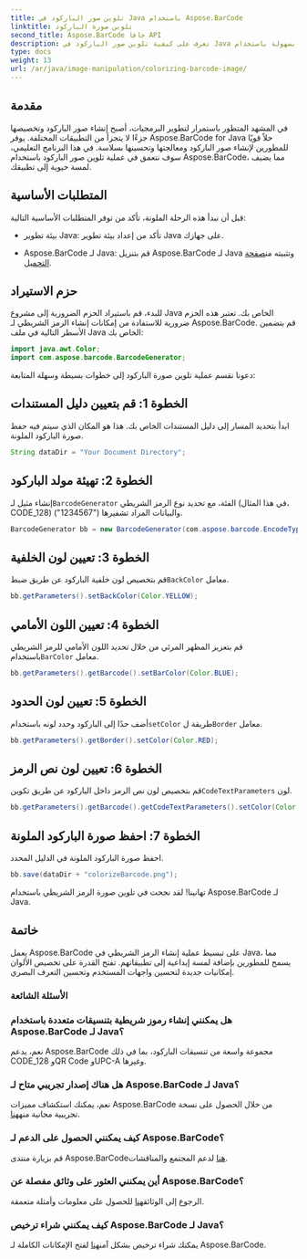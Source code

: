```yaml
---
title: تلوين صور الباركود في Java باستخدام Aspose.BarCode
linktitle: تلوين صورة الباركود
second_title: Aspose.BarCode جافا API
description: تعرف على كيفية تلوين صور الباركود في Java بسهولة باستخدام Aspose.BarCode. اتبع دليلنا خطوة بخطوة للحصول على نتائج نابضة بالحياة وجذابة بصريًا.
type: docs
weight: 13
url: /ar/java/image-manipulation/colorizing-barcode-image/
---
```


## مقدمة

في المشهد المتطور باستمرار لتطوير البرمجيات، أصبح إنشاء صور الباركود وتخصيصها جزءًا لا يتجزأ من التطبيقات المختلفة. يوفر Aspose.BarCode for Java حلاً قويًا للمطورين لإنشاء صور الباركود ومعالجتها وتحسينها بسلاسة. في هذا البرنامج التعليمي، سوف نتعمق في عملية تلوين صور الباركود باستخدام Aspose.BarCode، مما يضيف لمسة حيوية إلى تطبيقك.

## المتطلبات الأساسية

قبل أن نبدأ هذه الرحلة الملونة، تأكد من توفر المتطلبات الأساسية التالية:

- بيئة تطوير Java: تأكد من إعداد بيئة تطوير Java على جهازك.

-  Aspose.BarCode لـ Java: قم بتنزيل Aspose.BarCode لـ Java وتثبيته من[صفحة التحميل](https://releases.aspose.com/barcode/java/).

## حزم الاستيراد

للبدء، قم باستيراد الحزم الضرورية إلى مشروع Java الخاص بك. تعتبر هذه الحزم ضرورية للاستفادة من إمكانات إنشاء الرمز الشريطي لـ Aspose.BarCode. قم بتضمين الأسطر التالية في ملف Java الخاص بك:

```java
import java.awt.Color;
import com.aspose.barcode.BarcodeGenerator;
```

دعونا نقسم عملية تلوين صورة الباركود إلى خطوات بسيطة وسهلة المتابعة:

## الخطوة 1: قم بتعيين دليل المستندات

ابدأ بتحديد المسار إلى دليل المستندات الخاص بك. هذا هو المكان الذي سيتم فيه حفظ صورة الباركود الملونة.

```java
String dataDir = "Your Document Directory";
```

## الخطوة 2: تهيئة مولد الباركود

 إنشاء مثيل لـ`BarcodeGenerator` الفئة، مع تحديد نوع الرمز الشريطي (في هذا المثال، CODE_128) والبيانات المراد تشفيرها ("1234567").

```java
BarcodeGenerator bb = new BarcodeGenerator(com.aspose.barcode.EncodeTypes.CODE_128, "1234567");
```

## الخطوة 3: تعيين لون الخلفية

 قم بتخصيص لون خلفية الباركود عن طريق ضبط`BackColor` معامل.

```java
bb.getParameters().setBackColor(Color.YELLOW);
```

## الخطوة 4: تعيين اللون الأمامي

 قم بتعزيز المظهر المرئي من خلال تحديد اللون الأمامي للرمز الشريطي باستخدام`BarColor` معامل.

```java
bb.getParameters().getBarcode().setBarColor(Color.BLUE);
```

## الخطوة 5: تعيين لون الحدود

 أضف حدًا إلى الباركود وحدد لونه باستخدام`setColor` طريقة ل`Border` معامل.

```java
bb.getParameters().getBorder().setColor(Color.RED);
```

## الخطوة 6: تعيين لون نص الرمز

 قم بتخصيص لون نص الرمز داخل الباركود عن طريق تكوين`CodeTextParameters` لون.

```java
bb.getParameters().getBarcode().getCodeTextParameters().setColor(Color.RED);
```

## الخطوة 7: احفظ صورة الباركود الملونة

احفظ صورة الباركود الملونة في الدليل المحدد.

```java
bb.save(dataDir + "colorizeBarcode.png");
```

تهانينا! لقد نجحت في تلوين صورة الرمز الشريطي باستخدام Aspose.BarCode لـ Java.

## خاتمة

يعمل Aspose.BarCode على تبسيط عملية إنشاء الرمز الشريطي في Java، مما يسمح للمطورين بإضافة لمسة إبداعية إلى تطبيقاتهم. تفتح القدرة على تخصيص الألوان إمكانيات جديدة لتحسين واجهات المستخدم وتحسين التعرف البصري.

### الأسئلة الشائعة

### هل يمكنني إنشاء رموز شريطية بتنسيقات متعددة باستخدام Aspose.BarCode لـ Java؟
نعم، يدعم Aspose.BarCode مجموعة واسعة من تنسيقات الباركود، بما في ذلك CODE_128 وQR Code وUPC-A وغيرها.

### هل هناك إصدار تجريبي متاح لـ Aspose.BarCode لـ Java؟
 نعم، يمكنك استكشاف مميزات Aspose.BarCode من خلال الحصول على نسخة تجريبية مجانية منه[هنا](https://releases.aspose.com/).

### كيف يمكنني الحصول على الدعم لـ Aspose.BarCode؟
 قم بزيارة منتدى Aspose.BarCode[هنا](https://forum.aspose.com/c/barcode/13) لدعم المجتمع والمناقشات.

### أين يمكنني العثور على وثائق مفصلة عن Aspose.BarCode؟
 الرجوع إلى الوثائق[هنا](https://reference.aspose.com/barcode/java/) للحصول على معلومات وأمثلة متعمقة.

### كيف يمكنني شراء ترخيص Aspose.BarCode لـ Java؟
 يمكنك شراء ترخيص بشكل آمن[هنا](https://purchase.aspose.com/buy) لفتح الإمكانات الكاملة لـ Aspose.BarCode.
